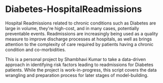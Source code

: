 # Diabetes-HospitalReadmissions

Hospital Readmissions related to chronic conditions such as Diabetes are large in volume, they're high-cost, and in many cases, potentially preventable events. Readmissions are increasingly being used as a quality measure to improve discharge processes at hospitals, as well as brings attention to the complexity of care required by patients having a chronic condition and co-morbidities. 

This is a personal project by Shambhavi Kumar to take a data-driven approach in identifying risk factors leading to readmissions for Diabetes patients. While the project is work-in-progress, this script covers the data wrangling and preparation process for later stages of model-building. 
